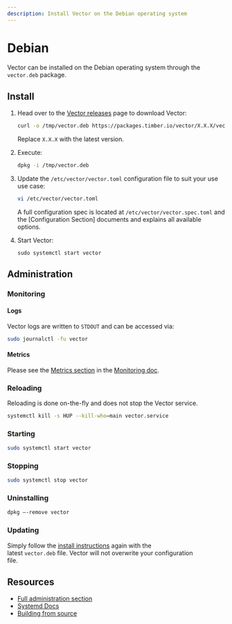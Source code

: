 ```yaml
---
description: Install Vector on the Debian operating system
---
```


# Debian

Vector can be installed on the Debian operating system through the \
`vector.deb` package.

## Install

1. Head over to the [Vector releases][releases] page to download Vector:


   ```bash
   curl -o /tmp/vector.deb https://packages.timber.io/vector/X.X.X/vector-vX.X.X-amd64.deb
   ```

   Replace `X.X.X` with the latest version.

2. Execute:


   ```bash
   dpkg -i /tmp/vector.deb
   ```

3. Update the `/etc/vector/vector.toml` configuration file to suit your use use case:


   ```bash
   vi /etc/vector/vector.toml
   ```

   A full configuration spec is located at `/etc/vector/vector.spec.toml` and the [Configuration Section] documents and explains all available options.

4. Start Vector:


   ```base
   sudo systemctl start vector
   ```

## Administration

### Monitoring

#### Logs

Vector logs are written to `STDOUT` and can be accessed via:

```bash
sudo journalctl -fu vector
```

#### Metrics

Please see the [Metrics section][metrics] in the [Monitoring doc][monitoring].

### Reloading

Reloading is done on-the-fly and does not stop the Vector service.

```bash
systemctl kill -s HUP --kill-who=main vector.service
```

### Starting

```bash
sudo systemctl start vector
```

### Stopping

```bash
sudo systemctl stop vector
```

### Uninstalling

```bash
dpkg –-remove vector
```

### Updating

Simply follow the [install instructions](#install) again with the \
latest `vector.deb` file. Vector will not overwrite your configuration \
file.

## Resources

* [Full administration section][administration]
* [Systemd Docs][systemd]
* [Building from source][build_from_source]


[administration]: /usage/administration/README.md
[build_from_source]: ../build-from-source.md
[metrics]: /usage/administration/monitoring.md#metrics
[monitoring]: /usage/administration/monitoring.md
[releases]: https://github.com/timberio/vector/releases
[systemd]: https://wiki.debian.org/systemd